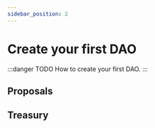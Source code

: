 ```yaml
---
sidebar_position: 2
---
```


# Create your first DAO

:::danger TODO
How to create your first DAO.
:::

## Proposals

## Treasury
